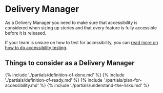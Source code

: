 # Delivery Manager

As a Delivery Manager you need to make sure that accessibility is considered when sizing up stories and that every feature is fully accessible before it is released.

If your team is unsure on how to test for accessibility, you can [read more on how to do accessibility testing](/best-practice/how-to-do-accessibility-testing).

<h2>Things to consider <span class="govuk-visually-hidden">as a Delivery Manager</span></h2>

{% include './partials/definition-of-done.md' %}
{% include './partials/definition-of-ready.md' %}
{% include './partials/plan-for-accessibility.md' %}
{% include './partials/understand-the-risks.md' %}
